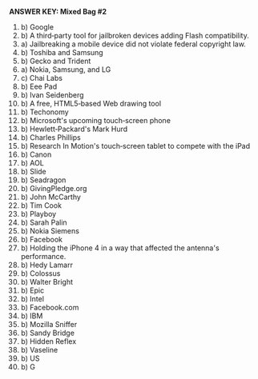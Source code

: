 **ANSWER KEY: Mixed Bag #2**

1. b) Google
2. b) A third‑party tool for jailbroken devices adding Flash compatibility.
3. a) Jailbreaking a mobile device did not violate federal copyright law.
4. b) Toshiba and Samsung
5. b) Gecko and Trident
6. a) Nokia, Samsung, and LG
7. c) Chai Labs
8. b) Eee Pad
9. b) Ivan Seidenberg
10. b) A free, HTML5‑based Web drawing tool
11. b) Techonomy
12. b) Microsoft's upcoming touch‑screen phone
13. b) Hewlett‑Packard's Mark Hurd
14. b) Charles Phillips
15. b) Research In Motion's touch‑screen tablet to compete with the iPad
16. b) Canon
17. b) AOL
18. b) Slide
19. b) Seadragon
20. b) GivingPledge.org
21. b) John McCarthy
22. b) Tim Cook
23. b) Playboy
24. b) Sarah Palin
25. b) Nokia Siemens
26. b) Facebook
27. b) Holding the iPhone 4 in a way that affected the antenna's performance.
28. b) Hedy Lamarr
29. b) Colossus
30. b) Walter Bright
31. b) Epic
32. b) Intel
33. b) Facebook.com
34. b) IBM
35. b) Mozilla Sniffer
36. b) Sandy Bridge
37. b) Hidden Reflex
38. b) Vaseline
39. b) US
40. b) G 